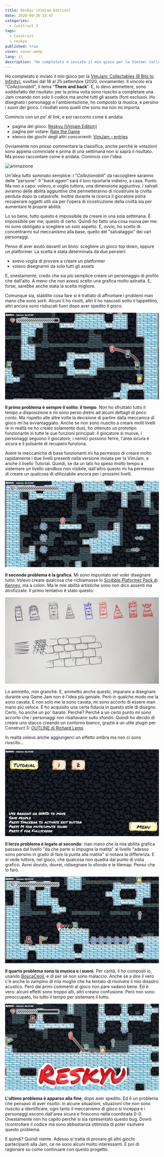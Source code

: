 ```yaml
---
title: Reskyu (Vimjam Edition)
date: 2020-09-26 15:47
categories:
  - Construct 3
tags:
  - Construct
  - reskyu
published: true
cover: cover.webp
lang: it
description: "Ho completato e inviato il mio gioco per la VimJam: Collectables (8 Bits to Infinity), svoltasi dal 18 al 25 settembre (2020, ovviamente). Il vincolo era \"Collezionabili\", il tema \"There and back\". E, lo devo ammettere, sono soddisfatto del risultato: per la prima volta sono riuscito a completare una Jam creando non solo il codice ma anche tutti gli assets (font escluso). Ho disegnato i personaggi e l'ambientazione, ho composto la musica, e persino i suoni del gioco. I risultati sono quelli che sono ma non mi importa."
---
```


Ho completato e inviato il mio gioco per la [VimJam: Collectables (8 Bits to Infinity)](https://itch.io/jam/vimjam), svoltasi dal 18 al 25 settembre (2020, ovviamente). Il vincolo era "_Collezionabili_", il tema "**There and back**". E, lo devo ammettere, sono soddisfatto del risultato: per la prima volta sono riuscito a completare una Jam creando non solo il codice ma anche tutti gli assets (font escluso). Ho disegnato i personaggi e l'ambientazione, ho composto la musica, e persino i suoni del gioco. I risultati sono quelli che sono ma non mi importa.

Comincio con un po' di link, e poi racconto come è andata:

  - pagina del gioco: [Reskyu (Vimjam Edition)](https://el3um4s.itch.io/reskyu-vimjam-edition)
  - pagina per votare: [Rate the Game](https://itch.io/jam/vimjam/rate/768009)
  - elenco dei giochi degli altri concorrenti: [VimJam - entries](https://itch.io/jam/vimjam/entries)

Ovviamente non posso commentare la classifica, anche perché le votazioni sono appena cominciate e prima di una settimana non si saprà il risultato. Ma posso raccontare come è andata. Comincio con l'idea:

![animazione](./the-idea.gif)

Un'idea tutto sommato semplice: i "_Collezionabili_" da raccogliere saranno delle "persone". Il "_back again_" sarà il loro riportarle indietro, a casa. Punto. Ma non a capo: volevo, e voglio tuttora, una dimensione aggiuntiva. I salvati avranno delle abilità aggiuntive che permetteranno di ricostruire la civiltà perduta dopo la catastrofe. Inoltre durante la ricerca il giocatore potrà recuperare oggetti utili sia per l'opera di ricostruzione della civiltà sia per aumentare le proprie abilità.

Lo so bene, tutto questo è impossibile da creare in una sola settimana. È impossibile per me, questo di certo. Quindi ho fatto una cosa nuova per me: mi sono obbligato a scegliere un solo aspetto. E, ovvio, ho scelto di concentrarmi sul meccanismo alla base, quello del "salvataggio" dei vari personaggi.

Penso di aver avuto davanti un bivio: scegliere un gioco top down, oppure un platformer. La scelta è stata determinata da due pensieri:

  - avevo voglia di provare a creare un platformer
  - volevo disegnarmi da solo tutti gli assets

E, onestamente, credo che sia più semplice creare un personaggio di profilo che dall'alto. A meno che non avessi scelto una grafica molto astratta. E, forse, sarebbe anche stata la scelta migliore.

Comunque sia, stabilito cosa fare si è trattato di affrontare i problemi man mano che sono sorti. Alcuni li ho risolti, altri li ho nascosti sotto il tappettino, altri ancora sono risbucati fuori dopo aver spedito il gioco.

![Immagine](./reskyu-01.webp)

**Il primo problema è sempre il solito: il tempo**. Non ho sfruttato tutto il tempo a disposizione e mi sono perso dietro ad alcuni dettagli di poco conto. Ma rispetto alle altre volte la decisione di partire dalla meccanica di gioco mi ha avvantaggiato. Anche se non sono riuscito a creare molti livelli (e in realtà ne ho creato solamente due), ho ottenuto un prototipo funzionante in tutte le sue funzioni principali: il giocatore si muove, i personaggi seguono il giocatore, i nemici possono ferire, l'area sicura è sicura e il pulsante di recupero funziona.

Avere le meccaniche di base funzionanti mi ha permesso di creare molto rapidamente i due livelli presenti nella versione inviata per la VimJam, e anche il livello Tutorial. Quindi, se da un lato ho speso molto tempo a sistemare un livello sandbox non visibile, dall'altro questo mi ha permesso di creare un qualcosa di utilizzabile ancora per i prossimi livelli.

![Immagine](./reskyu-02.webp)

**Il secondo problema è la grafica**. Mi sono impuntato nel voler disegnare tutto. Volevo creare qualcosa che richiamasse lo [Scribble Plaformer Pack di Kenney](https://www.kenney.nl/assets/scribble-platformer), ma a colori. Ma le mie abilità artistiche sono non dico assenti ma atrofizzate. Il primo tentativo è stato questo:

![Immagine](./disegno-a-mano.webp)

Lo ammetto, non granché. E, ammetto anche questo, imparare a disegnare durante una Game Jam non è l'idea più geniale. Però in qualche modo me la sono cavata.
E non solo me la sono cavata, mi sono accorto di essere man mano più veloce. E ho acquisito una certa fiducia in questo stile di disegno. Certo, ho anche un po' barato. Perché? Perché a un certo punto mi sono accorto che i personaggi non risaltavano sullo sfondo. Quindi ho decido di creare uno stacco creando un contorno bianco, grazie a un utile plugin per Construct 3: [OUTLINE di Richard Lems](https://www.construct.net/en/make-games/addons/265/outline).

In realtà volevo anche aggiungerci un effetto ombra ma non ci sono riuscito...

![Immagine](./reskyu-04.webp)

**Il terzo problema è legato al secondo**: man mano che la mia abilità grafica passava dal livello "da che parte si impugna la matita" al livello "adesso sono persino in grado di fare la punta alla matita" si notava la differenza. E si vede tuttora, nel gioco, che qualcosa non quadra dal punto di vista grafico. Avrei dovuto, dovrei, ridisegnare lo sfondo e le tilemap. Penso che lo farò.

![Immagine](./reskyu-03.webp)

**Il quarto problema sono la musica e i suoni**. Per carità, li ho composti io, usando [BoscaCeoil](https://boscaceoil.net/), e di per sé non sono malaccio. Anche se a dire il vero c'è anche lo zampino di mia moglie che ha tentato di risolvere il mio disastro acustico. Però dai primi commenti al gioco non pare vadano bene. Ed è vero: alcuni effetti sono troppo alti, altri creano confusione. Però non sono preoccupato, ho tutto il tempo per sistemare il tutto.

![Immagine](./reskyu-copertina.webp)

**L'ultimo problema è apparso alla fine**, dopo aver spedito. Ed è un problema che pensavo di aver risolto: in alcune situazioni, situazioni che non sono riuscito a identificare, ogni tanto il meccanismo di gioco si inceppa e i personaggi escono dall'area sicura e finiscono nella coordinata 0-0. Onestamente non ho capito perché si sia ripresentato questo bug. Dovrò ricontrollare il codice ma sono abbastanza ottimista di poter risolvere questo problema.

E quindi? Quindi niente. Adesso si tratta di provare gli altri giochi partecipanti alla Jam, ce ne sono alcuni molto interessanti. E poi di ragionare su come continuare con questo progetto.

